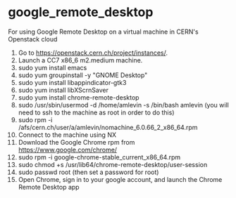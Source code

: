 # google_remote_desktop
For using Google Remote Desktop on a virtual machine in CERN's Openstack cloud

1) Go to https://openstack.cern.ch/project/instances/.
2) Launch a CC7 x86_6 m2.medium machine.
3) sudo yum install emacs
4) sudo yum groupinstall -y "GNOME Desktop"
5) sudo yum install libappindicator-gtk3
6) sudo yum install libXScrnSaver
7) sudo yum install chrome-remote-desktop
8) sudo /usr/sbin/usermod -d /home/amlevin -s /bin/bash amlevin (you will need to ssh to the machine as root in order to do this)
9) sudo rpm -i /afs/cern.ch/user/a/amlevin/nomachine_6.0.66_2_x86_64.rpm
10) Connect to the machine using NX 
11) Download the Google Chrome rpm from https://www.google.com/chrome/ 
12) sudo rpm -i google-chrome-stable_current_x86_64.rpm
13) sudo chmod +s /usr/lib64/chrome-remote-desktop/user-session
14) sudo passwd root (then set a password for root)
15) Open Chrome, sign in to your google account, and launch the Chrome Remote Desktop app
